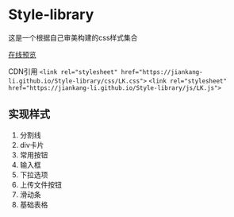 # Style-library

这是一个根据自己审美构建的css样式集合

[在线预览](https://jiankang-li.github.io/Style-library/)

CDN引用
`<link rel="stylesheet" href="https://jiankang-li.github.io/Style-library/css/LK.css">`
`<link rel="stylesheet" href="https://jiankang-li.github.io/Style-library/js/LK.js">`

## 实现样式

1. 分割线
2. div卡片
3. 常用按钮
4. 输入框
5. 下拉选项
6. 上传文件按钮
7. 滑动条
8. 基础表格
